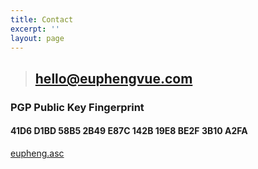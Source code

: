 ```yaml
---
title: Contact
excerpt: ''
layout: page
---
```

> ## [hello@euphengvue.com](mailto:hello@euphengvue.com) 


### PGP Public Key Fingerprint

#### 41D6 D1BD 58B5 2B49 E87C  142B 19E8 BE2F 3B10 A2FA

[eupheng.asc](https://github.com/euvue/pgp-public-key/blob/main/eupheng.asc)

